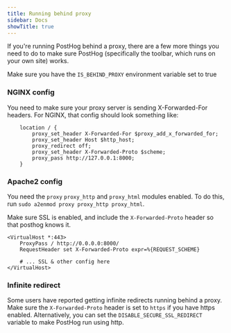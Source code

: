 ```yaml
---
title: Running behind proxy
sidebar: Docs
showTitle: true
---
```



If you're running PostHog behind a proxy, there are a few more things you need to do to make sure PostHog (specifically the toolbar, which runs on your own site) works.

Make sure you have the `IS_BEHIND_PROXY` environment variable set to true

### NGINX config

You need to make sure your proxy server is sending X-Forwarded-For headers. For NGINX, that config should look something like:

```nginx
    location / {
        proxy_set_header X-Forwarded-For $proxy_add_x_forwarded_for;
        proxy_set_header Host $http_host;
        proxy_redirect off;
        proxy_set_header X-Forwarded-Proto $scheme;
        proxy_pass http://127.0.0.1:8000;
    }
```

### Apache2 config

You need the `proxy` `proxy_http` and `proxy_html` modules enabled. 
To do this, run `sudo a2enmod proxy proxy_http proxy_html`.

Make sure SSL is enabled, and include the `X-Forwarded-Proto` header so that posthog knows it.

```apache2
<VirtualHost *:443>
    ProxyPass / http://0.0.0.0:8000/
    RequestHeader set X-Forwarded-Proto expr=%{REQUEST_SCHEME}
    
    # ... SSL & other config here
</VirtualHost>
```

### Infinite redirect

Some users have reported getting infinite redirects running behind a proxy. Make sure the `X-Forwarded-Proto` header is set to `https` if you have https enabled. Alternatively, you can set the `DISABLE_SECURE_SSL_REDIRECT` variable to make PostHog run using http.